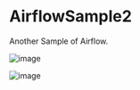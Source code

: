 # AirflowSample2
Another Sample of Airflow.

![image](https://github.com/spbrooks74/AirflowSample2/assets/155562862/9c88e52f-c79f-4c36-9565-4c0bc3c24a16)

![image](https://github.com/spbrooks74/AirflowSample2/assets/155562862/bac8180b-7abd-4004-8c1b-7d37002eca3d)
